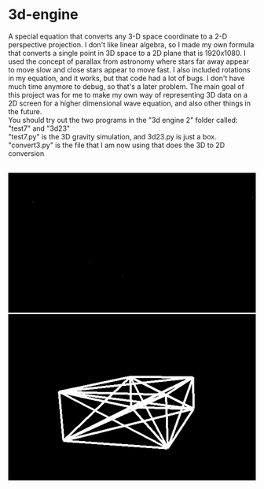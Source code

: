 # 3d-engine
A special equation that converts any 3-D space coordinate to a 2-D perspective projection. I don't like linear algebra, so I made my own formula that converts a single point in 3D space to a 2D plane that is 1920x1080. I used the concept of parallax from astronomy where stars far away appear to move slow and close stars appear to move fast. I also included rotations in my equation, and it works, but that code had a lot of bugs. I don't have much time anymore to debug, so that's a later problem. The main goal of this project was for me to make my own way of representing 3D data on a 2D screen for a higher dimensional wave equation, and also other things in the future. <br />
You should try out the two programs in the "3d engine 2" folder called: "test7" and "3d23"<br />
"test7.py" is the 3D gravity simulation, and 3d23.py is just a box.<br />
"convert3.py" is the file that I am now using that does the 3D to 2D conversion<br /><br />





![Gravity Particles in 3D!](https://github.com/BryceP-44/3d-engine/blob/main/3d%20gif.gif)
<br />
![A boring box I used for original testing](https://github.com/BryceP-44/3d-engine/blob/main/3d%20engine%202/3d%20box%20pic.png)
